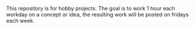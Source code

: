 This repository is for hobby projects. The goal is to work 1 hour each workday on a concept or idea, the resulting work will be posted on fridays each week.

